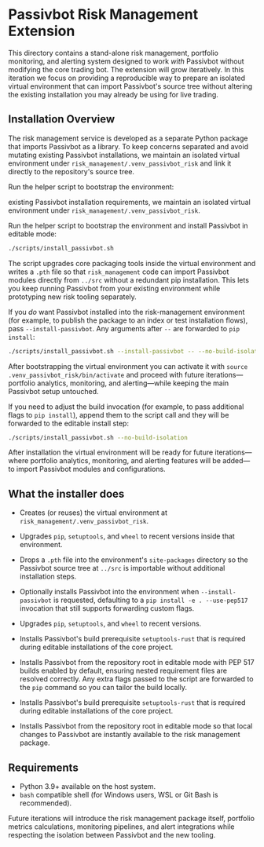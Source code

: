 # Passivbot Risk Management Extension

This directory contains a stand-alone risk management, portfolio monitoring,
and alerting system designed to work *with* Passivbot without modifying the
core trading bot.  The extension will grow iteratively.  In this iteration we
focus on providing a reproducible way to prepare an isolated virtual
environment that can import Passivbot's source tree without altering the
existing installation you may already be using for live trading.


## Installation Overview

The risk management service is developed as a separate Python package that
imports Passivbot as a library.  To keep concerns separated and avoid mutating
existing Passivbot installations, we maintain an isolated virtual environment
under `risk_management/.venv_passivbot_risk` and link it directly to the
repository's source tree.

Run the helper script to bootstrap the environment:

existing Passivbot installation requirements, we maintain an isolated virtual
environment under `risk_management/.venv_passivbot_risk`.

Run the helper script to bootstrap the environment and install Passivbot in
editable mode:


```bash
./scripts/install_passivbot.sh
```


The script upgrades core packaging tools inside the virtual environment and
writes a `.pth` file so that `risk_management` code can import Passivbot
modules directly from `../src` without a redundant pip installation.  This lets
you keep running Passivbot from your existing environment while prototyping new
risk tooling separately.

If you *do* want Passivbot installed into the risk-management environment (for
example, to publish the package to an index or test installation flows), pass
`--install-passivbot`.  Any arguments after `--` are forwarded to `pip
install`:

```bash
./scripts/install_passivbot.sh --install-passivbot -- --no-build-isolation
```

After bootstrapping the virtual environment you can activate it with `source
.venv_passivbot_risk/bin/activate` and proceed with future iterations—portfolio
analytics, monitoring, and alerting—while keeping the main Passivbot setup
untouched.


If you need to adjust the build invocation (for example, to pass additional
flags to `pip install`), append them to the script call and they will be
forwarded to the editable install step:

```bash
./scripts/install_passivbot.sh --no-build-isolation
```

After installation the virtual environment will be ready for future
iterations—where portfolio analytics, monitoring, and alerting features will be
added—to import Passivbot modules and configurations.


## What the installer does

* Creates (or reuses) the virtual environment at
  `risk_management/.venv_passivbot_risk`.

* Upgrades `pip`, `setuptools`, and `wheel` to recent versions inside that
  environment.
* Drops a `.pth` file into the environment's `site-packages` directory so the
  Passivbot source tree at `../src` is importable without additional
  installation steps.
* Optionally installs Passivbot into the environment when
  `--install-passivbot` is requested, defaulting to a `pip install -e .
  --use-pep517` invocation that still supports forwarding custom flags.

* Upgrades `pip`, `setuptools`, and `wheel` to recent versions.

* Installs Passivbot's build prerequisite `setuptools-rust` that is
  required during editable installations of the core project.
* Installs Passivbot from the repository root in editable mode with PEP 517
  builds enabled by default, ensuring nested requirement files are resolved
  correctly. Any extra flags passed to the script are forwarded to the `pip`
  command so you can tailor the build locally.


* Installs Passivbot's build prerequisite `setuptools-rust` that is
  required during editable installations of the core project.

* Installs Passivbot from the repository root in editable mode so that local
  changes to Passivbot are instantly available to the risk management package.


## Requirements

* Python 3.9+ available on the host system.
* `bash` compatible shell (for Windows users, WSL or Git Bash is recommended).

Future iterations will introduce the risk management package itself, portfolio
metrics calculations, monitoring pipelines, and alert integrations while
respecting the isolation between Passivbot and the new tooling.
